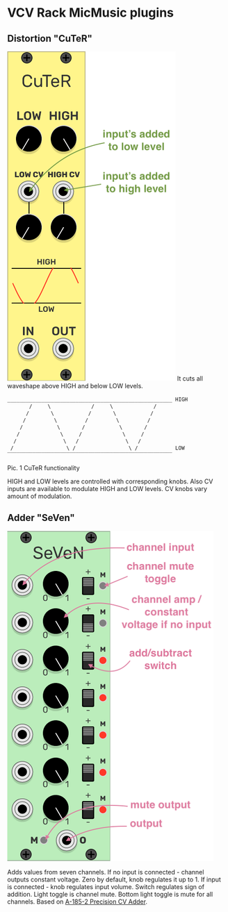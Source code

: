 
# VCV Rack MicMusic plugins

## Distortion "CuTeR"
![](https://github.com/very-cool-name/MicMusic-VCV/blob/master/doc/cuter_layout.png)
It cuts all waveshape above HIGH and below LOW levels.

```
_____________________________________________________ HIGH
       /     \             /     \             /   
      /       \           /       \           /    
     /         \         /         \         /     
    /           \       /           \       /      
   /             \     /             \     /       
  /               \   /               \   /        
 /                 \ /                 \ /            LOW
‾‾‾‾‾‾‾‾‾‾‾‾‾‾‾‾‾‾‾‾‾‾‾‾‾‾‾‾‾‾‾‾‾‾‾‾‾‾‾‾‾‾‾‾‾‾‾‾‾‾‾‾‾   
```
Pic. 1 CuTeR functionality

HIGH and LOW levels are controlled with corresponding knobs.
Also CV inputs are available to modulate HIGH and LOW levels.
CV knobs vary amount of modulation.

## Adder "SeVen"
![](https://github.com/very-cool-name/MicMusic-VCV/blob/master/doc/seven_layout.png)

Adds values from seven channels.
If no input is connected - channel outputs constant voltage. Zero by default, knob regulates it up to 1.
If input is connected - knob regulates input volume. Switch regulates sign of addition. Light toggle is channel mute.
Bottom light toggle is mute for all channels.
Based on [A-185-2 Precision CV Adder](http://www.doepfer.de/a1852.htm).
